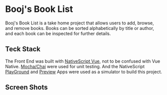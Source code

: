 # Booj's Book List

Booj's Book List is a take home project that allows users to add, browse, and remove books. Books can be sorted alphabetically by title or author, and each book can be inspected for further details. 

## Teck Stack

The Front End was built with [NativeScript Vue](https://nativescript-vue.org/en/docs/introduction/), not to be confused with Vue Native. [Mocha/Chai](https://mochajs.org/) were used for unit testing. And the NativeScript [PlayGround](https://apps.apple.com/us/app/nativescript-playground/id1263543946?ls=1) and [Preview](https://apps.apple.com/us/app/nativescript-preview/id1264484702) Apps were used as a simulator to build this project. 

## Screen Shots

